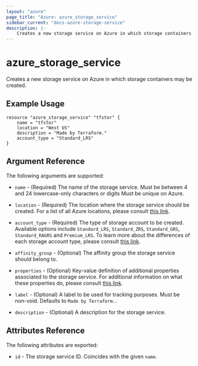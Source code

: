 ```yaml
---
layout: "azure"
page_title: "Azure: azure_storage_service"
sidebar_current: "docs-azure-storage-service"
description: |-
    Creates a new storage service on Azure in which storage containers may be created.
---
```


# azure\_storage\_service

Creates a new storage service on Azure in which storage containers may be created.

## Example Usage

```
resource "azure_storage_service" "tfstor" {
    name = "tfstor"
    location = "West US"
    description = "Made by Terraform."
    account_type = "Standard_LRS"
}
````

## Argument Reference

The following arguments are supported:

* `name` - (Required) The name of the storage service. Must be between 4 and 24
    lowercase-only characters or digits Must be unique on Azure.

* `location` - (Required) The location where the storage service should be created.
    For a list of all Azure locations, please consult [this link](http://azure.microsoft.com/en-us/regions/).

* `account_type` - (Required) The type of storage account to be created.
    Available options include `Standard_LRS`, `Standard_ZRS`, `Standard_GRS`,
    `Standard_RAGRS` and `Premium_LRS`. To learn more about the differences
    of each storage account type, please consult [this link](http://blogs.msdn.com/b/windowsazurestorage/archive/2013/12/11/introducing-read-access-geo-replicated-storage-ra-grs-for-windows-azure-storage.aspx).

* `affinity_group` - (Optional) The affinity group the storage service should
    belong to.

* `properties` - (Optional) Key-value definition of additional properties
    associated to the storage service. For additional information on what
    these properties do, please consult [this link](https://msdn.microsoft.com/en-us/library/azure/hh452235.aspx).

* `label` - (Optional) A label to be used for tracking purposes. Must be
    non-void. Defaults to `Made by Terraform.`.

* `description` - (Optional) A description for the storage service.

## Attributes Reference

The following attributes are exported:

* `id` - The storage service ID. Coincides with the given `name`.
